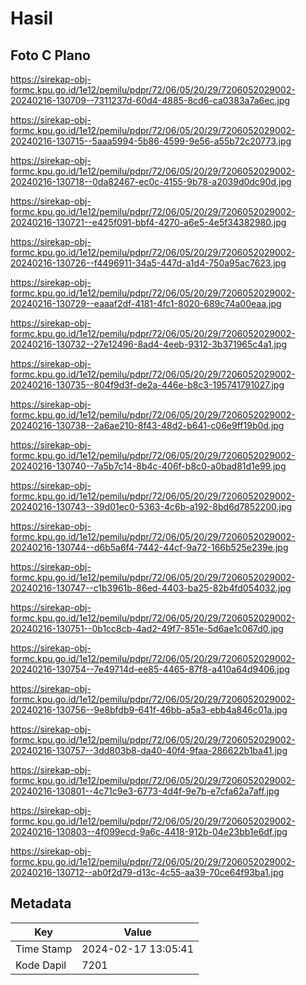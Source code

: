 # Hasil

## Foto C Plano

https://sirekap-obj-formc.kpu.go.id/1e12/pemilu/pdpr/72/06/05/20/29/7206052029002-20240216-130709--7311237d-60d4-4885-8cd6-ca0383a7a6ec.jpg

https://sirekap-obj-formc.kpu.go.id/1e12/pemilu/pdpr/72/06/05/20/29/7206052029002-20240216-130715--5aaa5994-5b86-4599-9e56-a55b72c20773.jpg

https://sirekap-obj-formc.kpu.go.id/1e12/pemilu/pdpr/72/06/05/20/29/7206052029002-20240216-130718--0da82467-ec0c-4155-9b78-a2039d0dc90d.jpg

https://sirekap-obj-formc.kpu.go.id/1e12/pemilu/pdpr/72/06/05/20/29/7206052029002-20240216-130721--e425f091-bbf4-4270-a6e5-4e5f34382980.jpg

https://sirekap-obj-formc.kpu.go.id/1e12/pemilu/pdpr/72/06/05/20/29/7206052029002-20240216-130726--f4496911-34a5-447d-a1d4-750a95ac7623.jpg

https://sirekap-obj-formc.kpu.go.id/1e12/pemilu/pdpr/72/06/05/20/29/7206052029002-20240216-130729--eaaaf2df-4181-4fc1-8020-689c74a00eaa.jpg

https://sirekap-obj-formc.kpu.go.id/1e12/pemilu/pdpr/72/06/05/20/29/7206052029002-20240216-130732--27e12496-8ad4-4eeb-9312-3b371965c4a1.jpg

https://sirekap-obj-formc.kpu.go.id/1e12/pemilu/pdpr/72/06/05/20/29/7206052029002-20240216-130735--804f9d3f-de2a-446e-b8c3-195741791027.jpg

https://sirekap-obj-formc.kpu.go.id/1e12/pemilu/pdpr/72/06/05/20/29/7206052029002-20240216-130738--2a6ae210-8f43-48d2-b641-c06e9ff19b0d.jpg

https://sirekap-obj-formc.kpu.go.id/1e12/pemilu/pdpr/72/06/05/20/29/7206052029002-20240216-130740--7a5b7c14-8b4c-406f-b8c0-a0bad81d1e99.jpg

https://sirekap-obj-formc.kpu.go.id/1e12/pemilu/pdpr/72/06/05/20/29/7206052029002-20240216-130743--39d01ec0-5363-4c6b-a192-8bd6d7852200.jpg

https://sirekap-obj-formc.kpu.go.id/1e12/pemilu/pdpr/72/06/05/20/29/7206052029002-20240216-130744--d6b5a6f4-7442-44cf-9a72-166b525e239e.jpg

https://sirekap-obj-formc.kpu.go.id/1e12/pemilu/pdpr/72/06/05/20/29/7206052029002-20240216-130747--c1b3961b-86ed-4403-ba25-82b4fd054032.jpg

https://sirekap-obj-formc.kpu.go.id/1e12/pemilu/pdpr/72/06/05/20/29/7206052029002-20240216-130751--0b1cc8cb-4ad2-49f7-851e-5d6ae1c067d0.jpg

https://sirekap-obj-formc.kpu.go.id/1e12/pemilu/pdpr/72/06/05/20/29/7206052029002-20240216-130754--7e49714d-ee85-4465-87f8-a410a64d9406.jpg

https://sirekap-obj-formc.kpu.go.id/1e12/pemilu/pdpr/72/06/05/20/29/7206052029002-20240216-130756--9e8bfdb9-641f-46bb-a5a3-ebb4a846c01a.jpg

https://sirekap-obj-formc.kpu.go.id/1e12/pemilu/pdpr/72/06/05/20/29/7206052029002-20240216-130757--3dd803b8-da40-40f4-9faa-286622b1ba41.jpg

https://sirekap-obj-formc.kpu.go.id/1e12/pemilu/pdpr/72/06/05/20/29/7206052029002-20240216-130801--4c71c9e3-6773-4d4f-9e7b-e7cfa62a7aff.jpg

https://sirekap-obj-formc.kpu.go.id/1e12/pemilu/pdpr/72/06/05/20/29/7206052029002-20240216-130803--4f099ecd-9a6c-4418-912b-04e23bb1e6df.jpg

https://sirekap-obj-formc.kpu.go.id/1e12/pemilu/pdpr/72/06/05/20/29/7206052029002-20240216-130712--ab0f2d79-d13c-4c55-aa39-70ce64f93ba1.jpg


## Metadata

| Key        | Value               |
| ---------- | ------------------- |
| Time Stamp | 2024-02-17 13:05:41 |
| Kode Dapil | 7201                |



